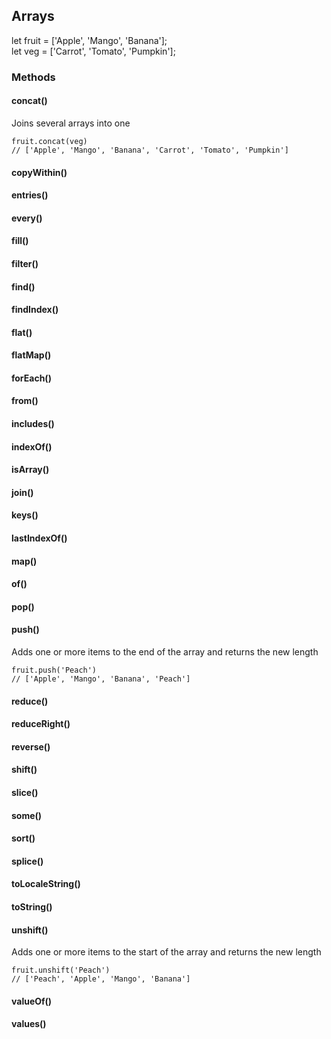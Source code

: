 ## Arrays

let fruit = ['Apple', 'Mango', 'Banana'];\
let veg = ['Carrot', 'Tomato', 'Pumpkin'];

### Methods

#### concat()

Joins several arrays into one

```
fruit.concat(veg)                        
// ['Apple', 'Mango', 'Banana', 'Carrot', 'Tomato', 'Pumpkin']
```

#### copyWithin()

#### entries()

#### every()

#### fill()

#### filter()

#### find()

#### findIndex()

#### flat()

#### flatMap()

#### forEach()

#### from()

#### includes()

#### indexOf()

#### isArray()

#### join()

#### keys()

#### lastIndexOf()

#### map()

#### of()

#### pop()

#### push()

Adds one or more items to the end of the array and returns the new length

```
fruit.push('Peach')                     
// ['Apple', 'Mango', 'Banana', 'Peach']
```

#### reduce()

#### reduceRight()

#### reverse()

#### shift()

#### slice()

#### some()

#### sort()

#### splice()

#### toLocaleString()

#### toString()

#### unshift()

Adds one or more items to the start of the array and returns the new length

```
fruit.unshift('Peach')                   
// ['Peach', 'Apple', 'Mango', 'Banana']
```

#### valueOf()

#### values()
